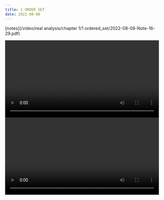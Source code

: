 ```yaml
---
title: 1 ORDER SET
date: 2022-08-08
---
```


[notes](/video/real analysis/chapter 1/1 ordered_set/2022-08-08-Note-16-29.pdf)

 <video width ="100%" controls>
  <source src="/video/real analysis/chapter 1/1 ordered_set/2022-08-08 15-56-46.mp4" type="video/mp4">
  </video>

 <video width ="100%" controls>
  <source src="/video/real analysis/chapter 1/1 ordered_set/2022-08-08 16-15-33.mp4" type="video/mp4">
Your browser does not support the video tag.
</video> 
